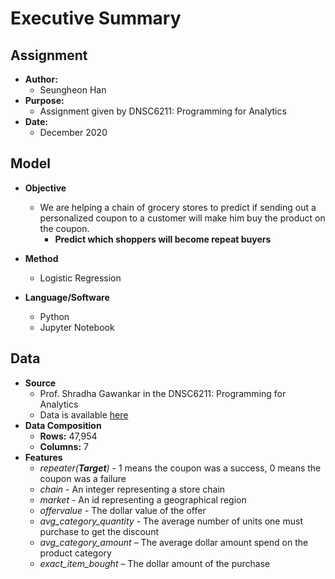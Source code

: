 # Executive Summary

## Assignment
  * **Author:**
    - Seungheon Han
  * **Purpose:**
    - Assignment given by DNSC6211: Programming for Analytics
  * **Date:**
    - December 2020 
     
## Model
   * **Objective**
     - We are helping a chain of grocery stores to predict if sending out a personalized coupon to a customer will make him buy the product on the coupon.
       - **Predict which shoppers will become repeat buyers**

   * **Method**
     - Logistic Regression 
   * **Language/Software**
     - Python
     - Jupyter Notebook
## Data
   * **Source**
     - Prof. Shradha Gawankar in the DNSC6211: Programming for Analytics
     - Data is available [here](https://github.com/hshehjue/Data_Mining_Project/blob/main/Basic_Logics/Coupon/repeater_prediction.csv)
   * **Data Composition**
     - **Rows:** 47,954
     - **Columns:** 7
   * **Features**
     - *repeater(**Target**)* - 1 means the coupon was a success, 0 means the coupon was a failure
     - *chain* - An integer representing a store chain
     - *market* - An id representing a geographical region
     - *offervalue* - The dollar value of the offer
     - *avg_category_quantity* - The average number of units one must purchase to get the discount
     - *avg_category_amount* – The average dollar amount spend on the product category
     - *exact_item_bought* – The dollar amount of the purchase
    
